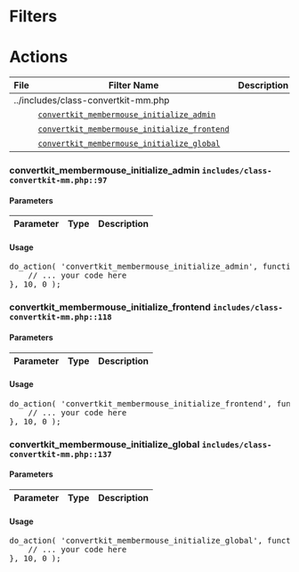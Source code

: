 <h1>Filters</h1><h1>Actions</h1><table>
				<thead>
					<tr>
						<th>File</th>
						<th>Filter Name</th>
						<th>Description</th>
					</tr>
				</thead>
				<tbody><tr>
						<td colspan="3">../includes/class-convertkit-mm.php</td>
					</tr><tr>
						<td>&nbsp;</td>
						<td><a href="#convertkit_membermouse_initialize_admin"><code>convertkit_membermouse_initialize_admin</code></a></td>
						<td></td>
					</tr><tr>
						<td>&nbsp;</td>
						<td><a href="#convertkit_membermouse_initialize_frontend"><code>convertkit_membermouse_initialize_frontend</code></a></td>
						<td></td>
					</tr><tr>
						<td>&nbsp;</td>
						<td><a href="#convertkit_membermouse_initialize_global"><code>convertkit_membermouse_initialize_global</code></a></td>
						<td></td>
					</tr>
					</tbody>
				</table><h3 id="convertkit_membermouse_initialize_admin">
						convertkit_membermouse_initialize_admin
						<code>includes/class-convertkit-mm.php::97</code>
					</h3><h4>Parameters</h4>
					<table>
						<thead>
							<tr>
								<th>Parameter</th>
								<th>Type</th>
								<th>Description</th>
							</tr>
						</thead>
						<tbody>
						</tbody>
					</table><h4>Usage</h4>
<pre>
do_action( 'convertkit_membermouse_initialize_admin', function(  ) {
	// ... your code here
}, 10, 0 );
</pre>
<h3 id="convertkit_membermouse_initialize_frontend">
						convertkit_membermouse_initialize_frontend
						<code>includes/class-convertkit-mm.php::118</code>
					</h3><h4>Parameters</h4>
					<table>
						<thead>
							<tr>
								<th>Parameter</th>
								<th>Type</th>
								<th>Description</th>
							</tr>
						</thead>
						<tbody>
						</tbody>
					</table><h4>Usage</h4>
<pre>
do_action( 'convertkit_membermouse_initialize_frontend', function(  ) {
	// ... your code here
}, 10, 0 );
</pre>
<h3 id="convertkit_membermouse_initialize_global">
						convertkit_membermouse_initialize_global
						<code>includes/class-convertkit-mm.php::137</code>
					</h3><h4>Parameters</h4>
					<table>
						<thead>
							<tr>
								<th>Parameter</th>
								<th>Type</th>
								<th>Description</th>
							</tr>
						</thead>
						<tbody>
						</tbody>
					</table><h4>Usage</h4>
<pre>
do_action( 'convertkit_membermouse_initialize_global', function(  ) {
	// ... your code here
}, 10, 0 );
</pre>
